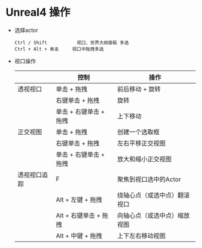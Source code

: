 # Unreal4 操作

* 选择actor

  ``` text
  Ctrl / Shift  		 视口、世界大纲面板 多选
  Ctrl + Alt + 单击     视口中拖拽多选
  ```

* 视口操作

  |              | 控制                   | 操作                         |
  | ------------ | ---------------------- | ---------------------------- |
  | 透视视口     | 单击 + 拖拽            | 前后移动 + 旋转              |
  |              | 右键单击 + 拖拽        | 旋转                         |
  |              | 单击 + 右键单击 + 拖拽 | 上下移动                     |
  | 正交视图     | 单击 + 拖拽            | 创建一个选取框               |
  |              | 右键单击 + 拖拽        | 左右平移正交视图             |
  |              | 单击 + 右键单击 + 拖拽 | 放大和缩小正交视图           |
  | 透视视口追踪 | F                      | 聚焦到视口选中的Actor        |
  |              | Alt + 左键 + 拖拽      | 绕轴心点（或选中点）翻滚视口 |
  |              | Alt + 右键单击 + 拖拽  | 向轴心点（或选中点）缩放视图 |
  |              | Alt + 中键 + 拖拽      | 上下左右移动视图             |

  